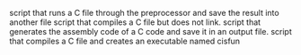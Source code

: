 script that runs a C file through the preprocessor and save the result into another file
script that compiles a C file but does not link.
script that generates the assembly code of a C code and save it in an output file.
script that compiles a C file and creates an executable named cisfun
